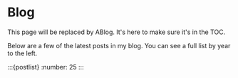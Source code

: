 <!-- Reference for Blog in Sphinx Book Theme -->
# Blog

This page will be replaced by ABlog. It's here to make sure it's in the TOC.

Below are a few of the latest posts in my blog.
You can see a full list by year to the left.

:::{postlist}
:number: 25
:::
